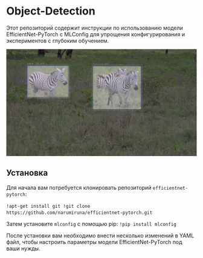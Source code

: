 # Object-Detection

Этот репозиторий содержит инструкции по использованию модели EfficientNet-PyTorch с MLConfig для упрощения конфигурирования и экспериментов с глубоким обучением.

![Пример изображения](screenshot.png)

## Установка

Для начала вам потребуется клонировать репозиторий `efficientnet-pytorch`:

`!apt-get install git
!git clone https://github.com/narumiruna/efficientnet-pytorch.git`

Затем установите `mlconfig` с помощью pip: `!pip install mlconfig`

После установки вам необходимо внести несколько изменений в YAML файл, чтобы настроить параметры модели EfficientNet-PyTorch под ваши нужды.


